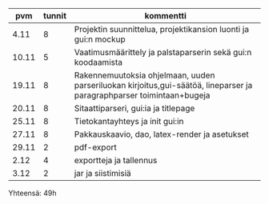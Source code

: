 |pvm|   tunnit|  kommentti|
|----|------|-----|
|4.11|8|Projektin suunnittelua, projektikansion luonti ja gui:n mockup|
|10.11|5|Vaatimusmäärittely ja palstaparserin sekä gui:n koodaamista|
|19.11|8|Rakennemuutoksia ohjelmaan, uuden parseriluokan kirjoitus,gui-säätöä, lineparser ja paragraphparser toimintaan+bugeja|
|20.11|8|Sitaattiparseri, gui:ia ja titlepage|
|25.11|8|Tietokantayhteys ja init gui:in|
|27.11|8|Pakkauskaavio, dao, latex-render ja asetukset|
|29.11|2|pdf-export|
|2.12|4|exportteja ja tallennus|
|3.12|2|jar ja siistimisiä|
Yhteensä: 49h
